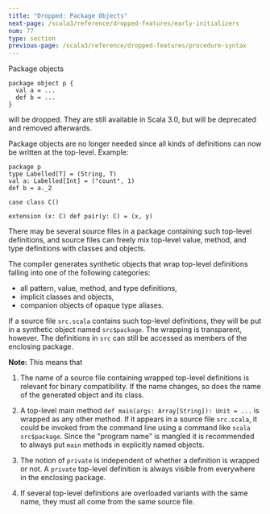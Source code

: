 ```yaml
---
title: "Dropped: Package Objects"
next-page: /scala3/reference/dropped-features/early-initializers
num: 77
type: section
previous-page: /scala3/reference/dropped-features/procedure-syntax
---
```


<!-- THIS FILE HAS BEEN GENERATED BY SCALADOC PREPROCESSOR. NOTE THAT ANY CHANGES TO THIS FILE CAN BE OVERRIDEN IN THE FUTURE -->

Package objects

<div class="snippet" ><div class="buttons"></div><pre><code class="language-scala"><span id="0" class="" >package object p {
</span><span id="1" class="" >  val a = ...
</span><span id="2" class="" >  def b = ...
</span><span id="3" class="" >}
</span></code></pre></div>

will be dropped. They are still available in Scala 3.0, but will be deprecated and removed afterwards.

Package objects are no longer needed since all kinds of definitions can now be written at the top-level. Example:

<div class="snippet" ><div class="buttons"></div><pre><code class="language-scala"><span id="0" class="" >package p
</span><span id="1" class="" >type Labelled[T] = (String, T)
</span><span id="2" class="" >val a: Labelled[Int] = (&quot;count&quot;, 1)
</span><span id="3" class="" >def b = a._2
</span><span id="4" class="" >
</span><span id="5" class="" >case class C()
</span><span id="6" class="" >
</span><span id="7" class="" >extension (x: C) def pair(y: C) = (x, y)
</span></code></pre></div>

There may be several source files in a package containing such top-level definitions, and source files can freely mix top-level value, method, and type definitions with classes and objects.

The compiler generates synthetic objects that wrap top-level definitions falling into one of the following categories:

- all pattern, value, method, and type definitions,
- implicit classes and objects,
- companion objects of opaque type aliases.

If a source file `src.scala` contains such top-level definitions, they will be put in a synthetic object named `src$package`. The wrapping is transparent, however. The definitions in `src` can still be accessed as members of the enclosing package.

**Note:** This means that
1. The name of a source file containing wrapped top-level definitions is relevant for binary compatibility. If the name changes, so does the name of the generated object and its class.

2. A top-level main method `def main(args: Array[String]): Unit = ...` is wrapped as any other method. If it appears
   in a source file `src.scala`, it could be invoked from the command line using a command like `scala src$package`. Since the
   "program name" is mangled it is recommended to always put `main` methods in explicitly named objects.

3. The notion of `private` is independent of whether a definition is wrapped or not. A `private` top-level definition is always visible from everywhere in the enclosing package.

4. If several top-level definitions are overloaded variants with the same name,
   they must all come from the same source file.

